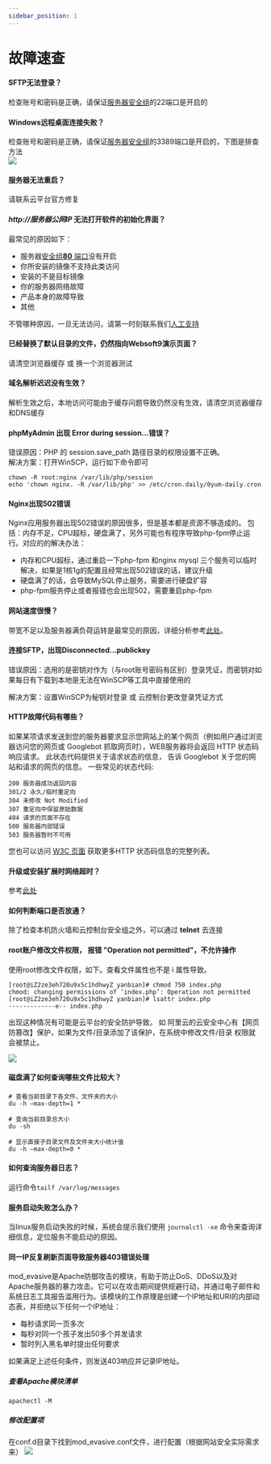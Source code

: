 ```yaml
---
sidebar_position: 1
---
```


# 故障速查

#### SFTP无法登录？

检查账号和密码是正确，请保证[服务器安全组](/zh/tech-instance.md)的22端口是开启的

#### Windows远程桌面连接失败？

检查账号和密码是正确，请保证[服务器安全组](/zh/tech-instance.md)的3389端口是开启的，下图是排查方法  
![](https://libs.websoft9.com/Websoft9/DocsPicture/zh/aliyun/aliyun-guzhangpaichu.png)

#### 服务器无法重启？

请联系云平台官方修复

#### *http://服务器公网IP* 无法打开软件的初始化界面？

最常见的原因如下：

* 服务器[安全组**80** 端口](/zh/tech-instance.md)没有开启
* 你所安装的镜像不支持此类访问
* 安装的不是目标镜像
* 你的服务器网络故障
* 产品本身的故障导致
* 其他

不管哪种原因，一旦无法访问，请第一时刻联系我们[人工支持](https://support.websoft9.com/zh/contact.html)

#### 已经替换了默认目录的文件，仍然指向Websoft9演示页面？

请清空浏览器缓存 或 换一个浏览器测试

#### 域名解析迟迟没有生效？

解析生效之后，本地访问可能由于缓存问题导致仍然没有生效，请清空浏览器缓存和DNS缓存

#### phpMyAdmin 出现 Error during session...错误？

错误原因：PHP 的 session.save_path 路径目录的权限设置不正确。  
解决方案：打开WinSCP，运行如下命令即可  
~~~
chown -R root:nginx /var/lib/php/session
echo 'chown nginx. -R /var/lib/php' >> /etc/cron.daily/0yum-daily.cron
~~~

#### Nginx出现502错误

Nginx应用服务器出现502错误的原因很多，但是基本都是资源不够造成的。 包括：内存不足，CPU超标，硬盘满了，另外可能也有程序导致php-fpm停止运行。对应的的解决办法：

*   内存和CPU超标，通过重启一下php-fpm 和nginx mysql 三个服务可以临时解决，如果是1核1g的配置且经常出现502错误的话，建议升级
*   硬盘满了的话，会导致MySQL停止服务，需要进行硬盘扩容
*   php-fpm服务停止或者报错也会出现502，需要重启php-fpm

#### 网站速度很慢？

带宽不足以及服务器满负荷运转是最常见的原因，详细分析参考[此处](/zh/#网站访问很慢？)。

#### 连接SFTP，出现Disconnected...publickey

错误原因：选用的是密钥对作为（与root账号密码有区别）登录凭证，而密钥对如果每日有下载到本地是无法在WinSCP等工具中直接使用的

解决方案：设置WinSCP为秘钥对登录 或 云控制台更改登录凭证方式

#### HTTP故障代码有哪些？

如果某项请求发送到您的服务器要求显示您网站上的某个网页（例如用户通过浏览器访问您的网页或 Googlebot 抓取网页时），WEB服务器将会返回 HTTP 状态码响应请求。
此状态代码提供关于请求状态的信息， 告诉 Googlebot 关于您的网站和请求的网页的信息。
一些常见的状态代码:
```
200 服务器成功返回内容
301/2 永久/临时重定向
304 未修改 Not Modified
307 重定向中保留原始数据
404 请求的页面不存在
500 服务器内部错误
503 服务器暂时不可用
```
您也可以访问 [W3C 页面](http://www.w3.org/Protocols/rfc2616/rfc2616-sec10.html) 获取更多HTTP 状态码信息的完整列表。


#### 升级或安装扩展时网络超时？

参考[此处](/zh/#升级或安装扩展时网络超时？)

#### 如何判断端口是否放通？
除了检查本机防火墙和云控制台安全组之外，可以通过 **telnet** 去连接

#### root账户修改文件权限， 报错 "Operation not permitted"，不允许操作
使用root修改文件权限，如下。查看文件属性也不是 i 属性导致。

```
[root@iZ2ze3eh720u9x5c1hdhwyZ yanbian]# chmod 750 index.php
chmod: changing permissions of ‘index.php’: Operation not permitted
[root@iZ2ze3eh720u9x5c1hdhwyZ yanbian]# lsattr index.php
-------------e-- index.php

```

出现这种情况有可能是云平台的安全防护导致。
如 阿里云的云安全中心有【网页防篡改】保护，如果为文件/目录添加了该保护，在系统中修改文件/目录 权限就会被禁止。

![](https://libs.websoft9.com/Websoft9/blog/zh/2020/12/linux-safe-websoft9.png)


#### 磁盘满了如何查询哪些文件比较大？

```
# 查看当前目录下各文件、文件夹的大小
du -h –max-depth=1 *

# 查询当前目录总大小
du -sh

# 显示直接子目录文件及文件夹大小统计值
du -h –max-depth=0 *
```

#### 如何查询服务器日志？

运行命令`tailf /var/log/messages`

#### 服务启动失败怎么办？

当linux服务启动失败的时候，系统会提示我们使用 `journalctl -xe` 命令来查询详细信息，定位服务不能启动的原因。


#### 同一IP反复刷新页面导致服务器403错误处理
mod_evasive是Apache防御攻击的模块，有助于防止DoS、DDoS以及对Apache服务器的暴力攻击。它可以在攻击期间提供规避行动，并通过电子邮件和系统日志工具报告滥用行为。该模块的工作原理是创建一个IP地址和URI的内部动态表，并拒绝以下任何一个IP地址：
- 每秒请求同一页多次
- 每秒对同一个孩子发出50多个并发请求
- 暂时列入黑名单时提出任何要求

如果满足上述任何条件，则发送403响应并记录IP地址。
##### 查看Apache模块清单
```
apachectl -M
```
##### 修改配置项
在conf.d目录下找到mod_evasive.conf文件，进行配置（根据网站安全实际需求来）
![](https://libs.websoft9.com/Websoft9/blog/zh/2020/12/Apache-403-mod_evasive-conf-websoft9.png)